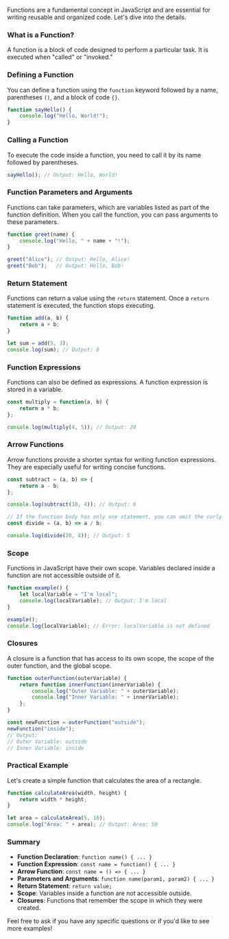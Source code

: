 Functions are a fundamental concept in JavaScript and are essential for writing reusable and organized code. Let's dive into the details.

### What is a Function?

A function is a block of code designed to perform a particular task. It is executed when "called" or "invoked."

### Defining a Function

You can define a function using the `function` keyword followed by a name, parentheses `()`, and a block of code `{}`.

```javascript
function sayHello() {
    console.log("Hello, World!");
}
```

### Calling a Function

To execute the code inside a function, you need to call it by its name followed by parentheses.

```javascript
sayHello(); // Output: Hello, World!
```

### Function Parameters and Arguments

Functions can take parameters, which are variables listed as part of the function definition. When you call the function, you can pass arguments to these parameters.

```javascript
function greet(name) {
    console.log("Hello, " + name + "!");
}

greet("Alice"); // Output: Hello, Alice!
greet("Bob");   // Output: Hello, Bob!
```

### Return Statement

Functions can return a value using the `return` statement. Once a `return` statement is executed, the function stops executing.

```javascript
function add(a, b) {
    return a + b;
}

let sum = add(5, 3);
console.log(sum); // Output: 8
```

### Function Expressions

Functions can also be defined as expressions. A function expression is stored in a variable.

```javascript
const multiply = function(a, b) {
    return a * b;
};

console.log(multiply(4, 5)); // Output: 20
```

### Arrow Functions

Arrow functions provide a shorter syntax for writing function expressions. They are especially useful for writing concise functions.

```javascript
const subtract = (a, b) => {
    return a - b;
};

console.log(subtract(10, 4)); // Output: 6

// If the function body has only one statement, you can omit the curly braces and the `return` keyword.
const divide = (a, b) => a / b;

console.log(divide(20, 4)); // Output: 5
```

### Scope

Functions in JavaScript have their own scope. Variables declared inside a function are not accessible outside of it.

```javascript
function example() {
    let localVariable = "I'm local";
    console.log(localVariable); // Output: I'm local
}

example();
console.log(localVariable); // Error: localVariable is not defined
```

### Closures

A closure is a function that has access to its own scope, the scope of the outer function, and the global scope.

```javascript
function outerFunction(outerVariable) {
    return function innerFunction(innerVariable) {
        console.log("Outer Variable: " + outerVariable);
        console.log("Inner Variable: " + innerVariable);
    };
}

const newFunction = outerFunction("outside");
newFunction("inside");
// Output:
// Outer Variable: outside
// Inner Variable: inside
```

### Practical Example

Let's create a simple function that calculates the area of a rectangle.

```javascript
function calculateArea(width, height) {
    return width * height;
}

let area = calculateArea(5, 10);
console.log("Area: " + area); // Output: Area: 50
```

### Summary

- **Function Declaration**: `function name() { ... }`
- **Function Expression**: `const name = function() { ... }`
- **Arrow Function**: `const name = () => { ... }`
- **Parameters and Arguments**: `function name(param1, param2) { ... }`
- **Return Statement**: `return value;`
- **Scope**: Variables inside a function are not accessible outside.
- **Closures**: Functions that remember the scope in which they were created.

Feel free to ask if you have any specific questions or if you'd like to see more examples!
